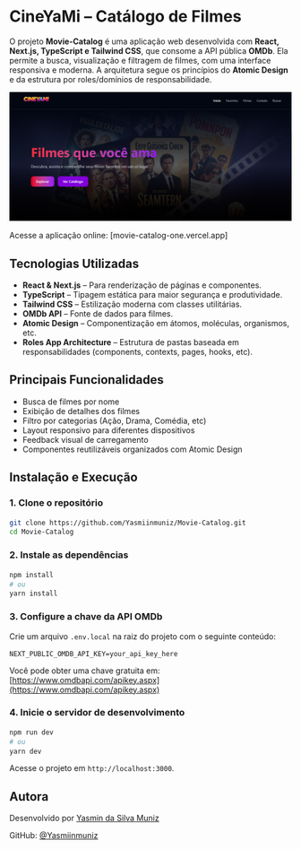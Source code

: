 # CineYaMi – Catálogo de Filmes

O projeto **Movie-Catalog** é uma aplicação web desenvolvida com **React, Next.js, TypeScript e Tailwind CSS**, que consome a API pública **OMDb**. Ela permite a busca, visualização e filtragem de filmes, com uma interface responsiva e moderna. A arquitetura segue os princípios do **Atomic Design** e da estrutura por roles/domínios de responsabilidade.

![CineYaMi Preview](public/images/preview.png)

Acesse a aplicação online: [movie-catalog-one.vercel.app]

## Tecnologias Utilizadas
- **React & Next.js** – Para renderização de páginas e componentes.
- **TypeScript** – Tipagem estática para maior segurança e produtividade.
- **Tailwind CSS** – Estilização moderna com classes utilitárias.
- **OMDb API** – Fonte de dados para filmes.
- **Atomic Design** – Componentização em átomos, moléculas, organismos, etc.
- **Roles App Architecture** – Estrutura de pastas baseada em responsabilidades (components, contexts, pages, hooks, etc).

## Principais Funcionalidades
- Busca de filmes por nome
- Exibição de detalhes dos filmes
- Filtro por categorias (Ação, Drama, Comédia, etc)
- Layout responsivo para diferentes dispositivos
- Feedback visual de carregamento
- Componentes reutilizáveis organizados com Atomic Design

## Instalação e Execução

### 1. Clone o repositório

```bash
git clone https://github.com/Yasmiinmuniz/Movie-Catalog.git
cd Movie-Catalog
````

### 2. Instale as dependências

```bash
npm install
# ou
yarn install
```

### 3. Configure a chave da API OMDb

Crie um arquivo `.env.local` na raiz do projeto com o seguinte conteúdo:

```env
NEXT_PUBLIC_OMDB_API_KEY=your_api_key_here
```

Você pode obter uma chave gratuita em: [https://www.omdbapi.com/apikey.aspx](https://www.omdbapi.com/apikey.aspx)

### 4. Inicie o servidor de desenvolvimento

```bash
npm run dev
# ou
yarn dev
```

Acesse o projeto em `http://localhost:3000`.

## Autora

Desenvolvido por [Yasmin da Silva Muniz](https://www.linkedin.com/in/yasmiinmuniz/)

GitHub: [@Yasmiinmuniz](https://github.com/Yasmiinmuniz)
